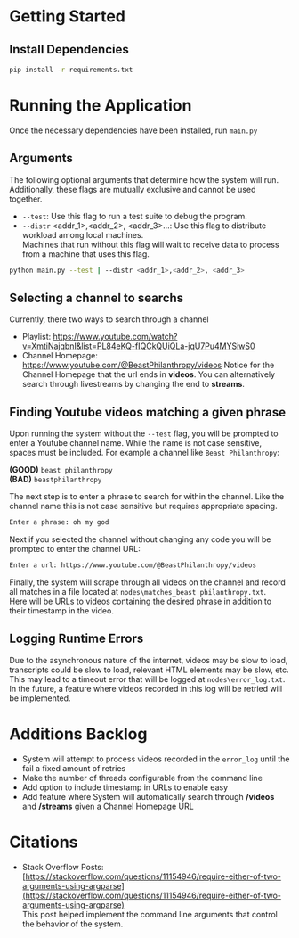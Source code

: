 # Getting Started

## Install Dependencies
```bash
pip install -r requirements.txt
```

# Running the Application
Once the necessary dependencies have been installed, run `main.py`

## Arguments
The following optional arguments that determine how the system will run. Additionally, these flags are mutually exclusive
and cannot be used together.
- `--test`: Use this flag to run a test suite to debug the program.
- `--distr` <addr_1>,<addr_2>, <addr_3>...: Use this flag to distribute workload among local machines.  
  Machines that run without this flag will wait to receive data to process from a machine that uses this flag.
```bash
python main.py --test | --distr <addr_1>,<addr_2>, <addr_3>
```

## Selecting a channel to searchs
Currently, there two ways to search through a channel  
- Playlist: https://www.youtube.com/watch?v=XmtiNajqbnI&list=PL84eKQ-fIQCkQUiQLa-jqU7Pu4MYSiwS0
- Channel Homepage: https://www.youtube.com/@BeastPhilanthropy/videos
Notice for the Channel Homepage that the url ends in **videos**. You can alternatively search through livestreams by changing the end to **streams**.

## Finding Youtube videos matching a given phrase
Upon running the system without the `--test` flag, you will be prompted to enter a Youtube channel name.
While the name is not case sensitive, spaces must be included. For example a channel like `Beast Philanthropy`:  

**(GOOD)** `beast philanthropy`  
**(BAD)** `beastphilanthropy`

The next step is to enter a phrase to search for within the channel. Like the channel name this is not case sensitive but requires 
appropriate spacing.
```bash
Enter a phrase: oh my god
```

Next if you selected the channel without changing any code you will be prompted to enter the channel URL:
```bash
Enter a url: https://www.youtube.com/@BeastPhilanthropy/videos
```

Finally, the system will scrape through all videos on the channel and record all matches in a file located at `nodes\matches_beast philanthropy.txt`.  
Here will be URLs to videos containing the desired phrase in addition to their timestamp in the video. 

## Logging Runtime Errors
Due to the asynchronous nature of the internet, videos may be slow to load, transcripts could be slow to load, relevant HTML elements may be slow, etc. This may lead to a timeout error that will be logged at `nodes\error_log.txt`. In the future, a feature where videos recorded in this log will be retried will be implemented.

# Additions Backlog
- System will attempt to process videos recorded in the `error_log` until the fail a fixed amount of retries
- Make the number of threads configurable from the command line
- Add option to include timestamp in URLs to enable easy
- Add feature where System will automatically search through **/videos** and **/streams** given a Channel Homepage URL 

# Citations
- Stack Overflow Posts: [https://stackoverflow.com/questions/11154946/require-either-of-two-arguments-using-argparse](https://stackoverflow.com/questions/11154946/require-either-of-two-arguments-using-argparse)  
This post helped implement the command line arguments that control the behavior of the system.


